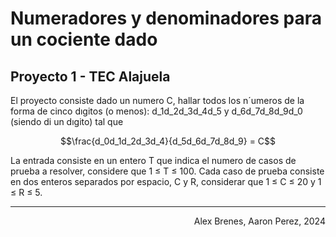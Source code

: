 <h1>Numeradores y denominadores
para un cociente dado</h1>

<h2>Proyecto 1 - TEC Alajuela</h2>

El proyecto consiste dado un numero C, hallar
todos los n´umeros de la forma de cinco dıgitos
(o menos): d_1d_2d_3d_4d_5 y d_6d_7d_8d_9d_0 (siendo di
un dıgito) tal que

$$\frac{d_0d_1d_2d_3d_4}{d_5d_6d_7d_8d_9} = C$$

La entrada consiste en un entero T que indica
el numero de casos de prueba a resolver, considere
que 1 ≤ T ≤ 100. Cada caso de prueba
consiste en dos enteros separados por espacio, C
y R, considerar que 1 ≤ C ≤ 20 y 1 ≤ R ≤ 5.

---
<p align="right">Alex Brenes, Aaron Perez, 2024</p>
